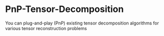 # PnP-Tensor-Decomposition
You can plug-and-play (PnP) existing tensor decomposition algorithms for various tensor reconstruction problems
